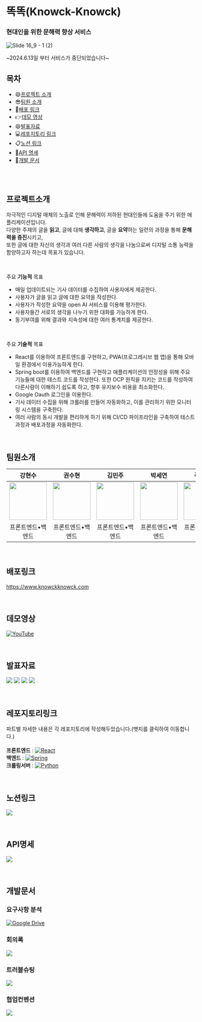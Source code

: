 #  똑똑(Knowck-Knowck)
### 현대인을 위한 문해력 향상 서비스
![Slide 16_9 - 1 (2)](https://github.com/KnowckknowcK/.github/assets/104684033/a9d1f427-573d-4abb-8249-6170785cf828)

~2024.6.13일 부터 서비스가 중단되었습니다~

## 목차
- :smile:[프로젝트 소개](#프로젝트소개)
- :sunglasses:[팀원 소개](#팀원소개)
- :bell:[배포 링크](#배포링크)
- :point_right:[데모 영상](#데모영상)
- :smile:[발표자료](#발표자료)
- :computer:[레포지토리 링크](#레포지토리링크)
- :clipboard:[노션 링크](#노션링크)
- :page_facing_up:[API 명세](#API명세)
- :bookmark_tabs:[개발 문서](#개발문서)


<br/><br/>

## 프로젝트소개
자극적인 디지털 매체의 노출로 인해 문해력이 저하된 현대인들에 도움을 주기 위한 애플리케이션입니다.<br/>
다양한 주제의 글을 **읽고**, 글에 대해 **생각하고**, 글을 **요약**하는 일련의 과정을 통해 **문해력을 증진**시키고,<br/>
또한 글에 대한 자신의 생각과 여러 다른 사람의 생각을 나눔으로써 디지털 소통 능력을 함양하고자 하는데 목표가 있습니다.

<br>

주요 **기능적** 목표
- 매일 업데이트되는 기사 데이터를 수집하여 사용자에게 제공한다.
- 사용자가 글을 읽고 글에 대한 요약을 작성한다.
- 사용자가 작성한 요약을 open AI 서비스를 이용해 평가한다.
- 사용자들간 서로의 생각을 나누기 위한 대화를 가능하게 한다.
- 동기부여를 위해 결과와 지속성에 대한 여러 통계치를 제공한다.

<br>

주요 **기술적** 목표
- React를 이용하여 프론트엔드를 구현하고, PWA(프로그레시브 웹 앱)을 통해 모바일 환경에서 이용가능하게 한다.
- Spring boot를 이용하여 백엔드를 구현하고 애플리케이션의 안정성을 위해 주요 기능들에 대한 테스트 코드를 작성한다. 또한 OCP 원칙을 지키는 코드를 작성하여 다른사람이 이해하기 쉽도록 하고, 향후 유지보수 비용을 최소화한다.
- Google Oauth 로그인을 이용한다.
- 기사 데이터 수집을 위해 크롤러를 만들어 자동화하고, 이를 관리하기 위한 모니터링 시스템을 구축한다.
- 여러 사람의 동시 개발을 편리하게 하기 위해 CI/CD 파이프라인을 구축하여 테스트과정과 배포과정을 자동화한다.


<br/>

## 팀원소개
| 강현수 | 권수현 | 김민주 | 박세연 | 주보경 |
| :-----: | :-----: | :-----: | :-----: | :-----: |
| [<img src="https://github.com/Richter3766.png" width="100px">](https://github.com/Richter3766) | [<img src="https://github.com/kwonssshyeon.png" width="100px">](https://github.com/kwonssshyeon) | [<img src="https://github.com/minju26.png" width="100px">](https://github.com/minju26) | [<img src="https://github.com/adorableco.png" width="100px">](https://github.com/adorableco) | [<img src="https://github.com/jupyter1234.png" width="100px">](https://github.com/jupyter1234) | 
| 프론트엔드•백엔드 | 프론트엔드•백엔드 | 프론트엔드•백엔드 | 프론트엔드•백엔드 | 프론트엔드•백엔드

<br/>

## 배포링크
https://www.knowckknowck.com

<br/>

## 데모영상
[![YouTube](https://img.shields.io/badge/YouTube-%23FF0000.svg?style=for-the-badge&logo=YouTube&logoColor=white)](https://www.youtube.com/watch?v=Lyn3a4ZAVWc)

<br/>

## 발표자료
[<img src="https://img.shields.io/badge/계획발표-fbc4ab?style=for-the-badge">](https://github.com/KnowckknowcK/.github/tree/main)
[<img src="https://img.shields.io/badge/중간발표1-f8ad9d?style=for-the-badge">](https://github.com/KnowckknowcK/.github/tree/main)
[<img src="https://img.shields.io/badge/중간발표2-f4978e?style=for-the-badge">](https://github.com/KnowckknowcK/.github/tree/main)
[<img src="https://img.shields.io/badge/최종발표-f08080?style=for-the-badge">](https://github.com/KnowckknowcK/.github/tree/main)

<br>


## 레포지토리링크
파트별 자세한 내용은 각 레포지토리에 작성해두었습니다.(뱃지를 클릭하여 이동합니다.) <br> <br> 
**프론트엔드** : [![React](https://img.shields.io/badge/react-%2320232a.svg?style=for-the-badge&logo=react&logoColor=%2361DAFB)](https://github.com/KnowckknowcK/FE) <br>
**백엔드**     : [![Spring](https://img.shields.io/badge/springboot-%236DB33F.svg?style=for-the-badge&logo=spring&logoColor=white)](https://github.com/KnowckknowcK/BE) <br>
**크롤링서버** : [![Python](https://img.shields.io/badge/python-3670A0?style=for-the-badge&logo=python&logoColor=ffdd54)](https://github.com/KnowckknowcK/Crawling_server)

<br/>

## 노션링크
[<img src="https://img.shields.io/badge/Notion-000000?style=for-the-badge&logo=Notion&logoColor=white">](https://amethyst-slice-a85.notion.site/2-6-8f5096b15ce44b119c6a277bf4aace85?pvs=4)

<br>

## API명세

[<img src="https://img.shields.io/badge/Swagger-85EA2D?style=for-the-badge&logo=Swagger&logoColor=black">](https://api.knowckknowck.com/api-docs)

<br>

## 개발문서

### 요구사항 분석
[![Google Drive](https://img.shields.io/badge/Google%20Drive-4285F4?style=for-the-badge&logo=googledrive&logoColor=white)](https://docs.google.com/spreadsheets/d/1SjBQ8adlV7ZN8iKeuNuK-pwtOkQoSDBIt8UmwQ9o7Xo)

### 회의록
[<img src="https://img.shields.io/badge/Notion-000000?style=for-the-badge&logo=Notion&logoColor=white">](https://amethyst-slice-a85.notion.site/2ec4fcebc0254ce9a76c7ddf0866ed67?v=cae5dc719d3a48e8a932d10d0d2123a2)

### 트러블슈팅
[<img src="https://img.shields.io/badge/Notion-000000?style=for-the-badge&logo=Notion&logoColor=white">](https://amethyst-slice-a85.notion.site/498b5fc3d35246e8a044fcf73daf4ed1?v=cb37065c7eec4a4d907d4af4b6c698e1)

### 협업컨벤션
[<img src="https://img.shields.io/badge/Notion-000000?style=for-the-badge&logo=Notion&logoColor=white">](https://amethyst-slice-a85.notion.site/5936e1c6d55342bebc02f727c524a276)

